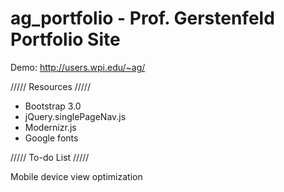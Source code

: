 ag_portfolio - Prof. Gerstenfeld Portfolio Site
============

Demo: http://users.wpi.edu/~ag/

///// Resources /////

* Bootstrap 3.0
* jQuery.singlePageNav.js
* Modernizr.js
* Google fonts

///// To-do List /////

Mobile device view optimization